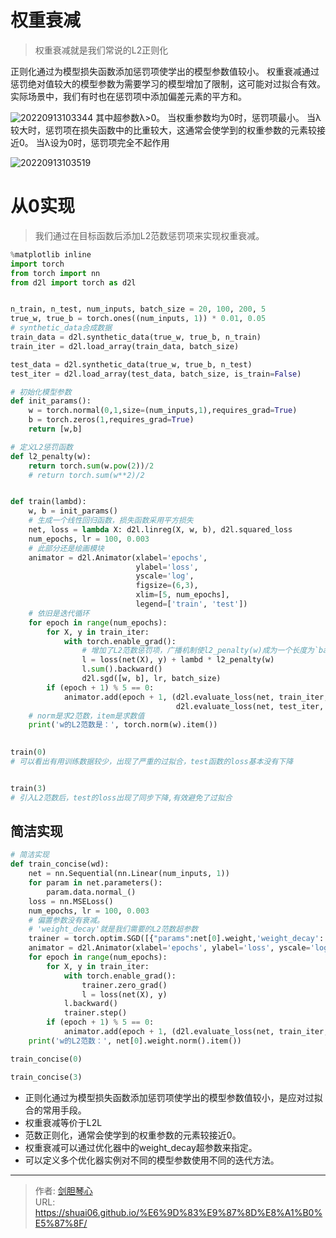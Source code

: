 # 权重衰减

<script type="text/javascript" src="/js/src/bai.js"></script>

> 权重衰减就是我们常说的L2正则化


正则化通过为模型损失函数添加惩罚项使学出的模型参数值较小。
权重衰减通过惩罚绝对值较大的模型参数为需要学习的模型增加了限制，这可能对过拟合有效。实际场景中，我们有时也在惩罚项中添加偏差元素的平方和。

![20220913103344](https://geoer666-1257264766.cos.ap-beijing.myqcloud.com/20220913103344.png)
其中超参数λ>0。
当权重参数均为0时，惩罚项最小。
当λ较大时，惩罚项在损失函数中的比重较大，这通常会使学到的权重参数的元素较接近0。
当λ设为0时，惩罚项完全不起作用

![20220913103519](https://geoer666-1257264766.cos.ap-beijing.myqcloud.com/20220913103519.png)

# 从0实现
> 我们通过在目标函数后添加L2范数惩罚项来实现权重衰减。

```python
%matplotlib inline
import torch
from torch import nn
from d2l import torch as d2l


n_train, n_test, num_inputs, batch_size = 20, 100, 200, 5
true_w, true_b = torch.ones((num_inputs, 1)) * 0.01, 0.05
# synthetic_data合成数据
train_data = d2l.synthetic_data(true_w, true_b, n_train)
train_iter = d2l.load_array(train_data, batch_size)

test_data = d2l.synthetic_data(true_w, true_b, n_test)
test_iter = d2l.load_array(test_data, batch_size, is_train=False)

# 初始化模型参数
def init_params():
    w = torch.normal(0,1,size=(num_inputs,1),requires_grad=True)
    b = torch.zeros(1,requires_grad=True)
    return [w,b]

# 定义L2惩罚函数
def l2_penalty(w):
    return torch.sum(w.pow(2))/2
    # return torch.sum(w**2)/2


def train(lambd):
    w, b = init_params()
    # 生成一个线性回归函数，损失函数采用平方损失
    net, loss = lambda X: d2l.linreg(X, w, b), d2l.squared_loss
    num_epochs, lr = 100, 0.003
    # 此部分还是绘画模块
    animator = d2l.Animator(xlabel='epochs',
                            ylabel='loss',
                            yscale='log',
                            figsize=(6,3),
                            xlim=[5, num_epochs],
                            legend=['train', 'test'])
    # 依旧是迭代循环
    for epoch in range(num_epochs):
        for X, y in train_iter:
            with torch.enable_grad():
                # 增加了L2范数惩罚项，⼴播机制使l2_penalty(w)成为⼀个⻓度为`batch_size`的向量。
                l = loss(net(X), y) + lambd * l2_penalty(w)
                l.sum().backward()
                d2l.sgd([w, b], lr, batch_size)
        if (epoch + 1) % 5 == 0:
            animator.add(epoch + 1, (d2l.evaluate_loss(net, train_iter, loss),
                                     d2l.evaluate_loss(net, test_iter, loss)))
    # norm是求2范数，item是求数值
    print('w的L2范数是：', torch.norm(w).item())
  

train(0)
# 可以看出有用训练数据较少，出现了严重的过拟合，test函数的loss基本没有下降


train(3)
# 引入L2范数后，test的loss出现了同步下降,有效避免了过拟合
```

## 简洁实现
```python
# 简洁实现
def train_concise(wd):
    net = nn.Sequential(nn.Linear(num_inputs, 1))
    for param in net.parameters():
        param.data.normal_()
    loss = nn.MSELoss()
    num_epochs, lr = 100, 0.003
    # 偏置参数没有衰减。
    # 'weight_decay'就是我们需要的L2范数超参数
    trainer = torch.optim.SGD([{"params":net[0].weight,'weight_decay': wd},{"params":net[0].bias}], lr=lr)
    animator = d2l.Animator(xlabel='epochs', ylabel='loss', yscale='log',xlim=[5, num_epochs], legend=['train', 'test'])
    for epoch in range(num_epochs):
        for X, y in train_iter:
            with torch.enable_grad():
                trainer.zero_grad()
                l = loss(net(X), y)
            l.backward()
            trainer.step()
        if (epoch + 1) % 5 == 0:
            animator.add(epoch + 1, (d2l.evaluate_loss(net, train_iter, loss),d2l.evaluate_loss(net, test_iter, loss)))
    print('w的L2范数：', net[0].weight.norm().item())

train_concise(0)

train_concise(3)
```


- 正则化通过为模型损失函数添加惩罚项使学出的模型参数值较小，是应对过拟合的常用手段。
- 权重衰减等价于L2L 
- 范数正则化，通常会使学到的权重参数的元素较接近0。
- 权重衰减可以通过优化器中的weight_decay超参数来指定。
- 可以定义多个优化器实例对不同的模型参数使用不同的迭代方法。



---

> 作者: [剑胆琴心](http://shuai06.github.io)  
> URL: https://shuai06.github.io/%E6%9D%83%E9%87%8D%E8%A1%B0%E5%87%8F/  

